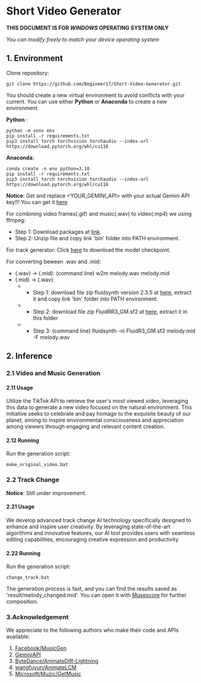 # Short Video Generator

**THIS DOCUMENT IS FOR _WINDOWS_ OPERATING SYSTEM ONLY**

*You can modify freely to match your device operating system*

## 1. Environment

Clone repository:
```
git clone https://github.com/Begineer17/Short-Video-Generator.git
```

You should create a new virtual environment to avoid conflicts with your current. You can use either **Python** or **Anaconda** to create a new environment.

**Python** :
```
python -m venv env
pip install -r requirements.txt
pip3 install torch torchvision torchaudio --index-url https://download.pytorch.org/whl/cu118
```
**Anaconda**:
```
conda create -n env python=3.10
pip install -r requirements.txt
pip3 install torch torchvision torchaudio --index-url https://download.pytorch.org/whl/cu118
```

**Notice**: Get and replace <YOUR_GEMINI_API> with your actual Gemini API key!!!
You can get it [here](https://ai.google.dev/gemini-api/docs/api-key) 

For combining video frames(.gif) and music(.wav) to video(.mp4) we using ffmpeg:
   * Step 1: Download packages at [link](https://ffmpeg.org/download.html).
   * Step 2: Unzip file and copy link 'bin' folder into PATH environment. 
   
For track generator: Click [here](https://1drv.ms/u/s!ArHNvccy1VzPkWGKXZDQY5k-kDi4?e=fFxcEq) to download the model checkpoint.

For converting beween .wav and .mid:
   * (.wav) -> (.mid):
      (command line) w2m melody.wav melody.mid
   * (.mid) -> (.wav):
      * * Step 1: download file zip fluidsynth version 2.3.5 at [here](https://github.com/FluidSynth/fluidsynth/releases/tag/v2.3.5), extract it and copy link 'bin' folder into PATH environment.
      * * Step 2: download file zip FluidRR3_GM.sf2 at [here](https://member.keymusician.com/Member/FluidR3_GM/index.html), extract it in this folder
      * * Step 3: (command line) fluidsynth -ni FluidR3_GM.sf2 melody.mid -F melody.wav

## 2. Inference

### 2.1 Video and Music Generation

#### 2.11 Usage

Utilize the TikTok API to retrieve the user's most viewed video, leveraging this data to generate a new video focused on the natural environment. This initiative seeks to celebrate and pay homage to the exquisite beauty of our planet, aiming to inspire environmental consciousness and appreciation among viewers through engaging and relevant content creation.

#### 2.12 Running

Run the generation script:
```
make_original_video.bat
```

### 2.2 Track Change

**Notice**: Still under improvement.

#### 2.21 Usage

We develop advanced track change AI technology specifically designed to enhance and inspire user creativity. By leveraging state-of-the-art algorithms and innovative features, our AI tool provides users with seamless editing capabilities, encouraging creative expression and productivity

#### 2.22 Running

Run the generation script:
```
change_track.bat
```

The generation process is fast, and you can find the results saved as 'result/melody_changed.mid'. You can open it with [Musescore](https://musescore.com/) for further composition. 


### 3.Acknowledgement

We appreciate to the following authors who make their code and APIs available:

1. [Facebook/MusicGen](https://huggingface.co/facebook/musicgen-small)
2. [GeminiAPI](https://ai.google.dev/gemini-api/docs/api-key)
3. [ByteDance/AnimateDiff-Lightning](https://huggingface.co/ByteDance/AnimateDiff-Lightning)
4. [wangfuyun/AnimateLCM](https://huggingface.co/wangfuyun/AnimateLCM)
5. [Microsoft/Muzic/GetMusic](https://github.com/microsoft/muzic/tree/main/getmusic)
